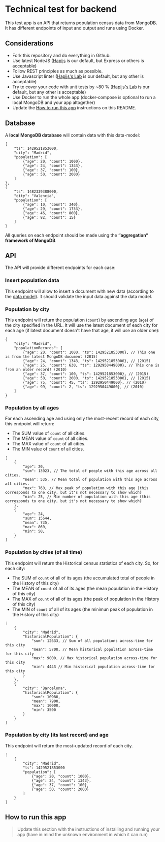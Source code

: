 # Technical test for backend

This test app is an API that returns population census data from MongoDB. It has different endpoints of input and output and runs using Docker.

## Considerations

- Fork this repository and do everything in Github.
- Use latest NodeJS ([Hapijs](https://hapijs.com) is our default, but Express or others is acceptable)
- Follow REST principles as much as possible.
- Use Javascript linter ([Hapijs's Lab](https://github.com/hapijs/lab) is our default, but any other is acceptable)
- Try to cover your code with unit tests by ~80 % ([Hapijs's Lab](https://github.com/hapijs/lab) is our default, but any other is acceptable)
- Use Docker to run the whole app (docker-compose is optional to run a local MongoDB and your app altogether)
- Update the [How to run this app](#how-to-run-this-app) instructions on this README.

## Database

A **local MongoDB database** will contain data with this data-model:
```
{
	"ts": 1429521853000,
	"city": "Madrid",
	"population": [
		{"age": 20, "count": 1000},
		{"age": 24, "count": 1343},
		{"age": 37, "count": 100},
		{"age": 50, "count": 2000}
	]
},
{
	"ts": 1482339388000,
	"city": "Valencia",
	"population": [
		{"age": 10, "count": 340},
		{"age": 29, "count": 1753},
		{"age": 46, "count": 800},
		{"age": 82, "count": 15}
	]
}
```

All queries on each endpoint should be made using the **“aggregation” framework of MongoDB**.

## API

The API will provide different endpoints for each case:

### Insert population data

This endpoint will allow to insert a document with new data (according to the [data model](#database)). It should validate the input data against the data model.

### Population by city

This endpoint will return the population (`count`) by ascending age (`age`) of the city specified in the URL. It will use the latest document of each city for each age (if latest document doesn't have that age, it will use an older one):

```
{
    "city": "Madrid",
    "populationRecords": [
        {"age": 20, "count": 1000, "ts": 1429521853000}, // This one is from the latest MongoDB document (2015)
        {"age": 24, "count": 1343, "ts": 1429521853000}, // (2015)
        {"age": 25, "count": 630, "ts": 1292950449000}, // This one is from an older record! (2010)
        {"age": 37, "count": 100, "ts": 1429521853000}, // (2015)
        {"age": 50, "count": 2000, "ts": 1429521853000}, // (2015)
        {"age": 75, "count": 45, "ts": 1292950449000}, // (2010)
        {"age": 99, "count": 2, "ts": 1292950449000}, // (2010)
    ]
}
```

### Population by all ages

For each ascending age and using only the most-recent record of each city, this endpoint will return:

- The SUM value of `count` of all cities.
- The MEAN value of `count` of all cities.
- The MAX value of `count` of all cities.
- The MIN value of `count` of all cities.

```
[
    {
        "age": 20,
        "sum": 13023, // The total of people with this age across all cities.
        "mean": 535, // Mean total of population with this age across all cities.
        "max": 760, // Max peak of population with this age (this corresponds to one city, but it's not necessary to show which)
        "min": 25, // Min number of population with this age (this corresponds to one city, but it's not necessary to show which)
    },
    {
        "age": 24,
        "sum": 15644,
        "mean": 735,
        "max": 860,
        "min": 50,
    }
]
```

### Population by cities (of all time)

This endpoint will return the Historical census statistics of each city. So, for each city:

- The SUM of `count` of all of its ages (the accumulated total of people in the History of this city)
- The MEAN of `count` of all of its ages (the mean population in the History of this city)
- The MAX of `count` of all of its ages (the peak of population in the History of this city)
- The MIN of `count` of all of its ages (the minimun peak of population in the History of this city)

```
[
    {
        "city": "Madrid",
        "historicalPopulation": {
            "sum": 12633, // Sum of all populations across-time for this city
            "mean": 5700, // Mean historical population across-time for this city
            "max": 9000, // Max historical population across-time for this city
            "min": 4443 // Min historical population across-time for this city
        }
    },
    {
        "city": "Barcelona",
        "historicalPopulation": {
            "sum": 10980,
            "mean": 7900,
            "max": 10000,
            "min": 3500
        }
    }
]
```


### Population by city (its last record) and age

This endpoint will return the most-updated record of each city.

```
[
    {
        "city": "Madrid",
        "ts": 1429521853000
        "population": [
            {"age": 20, "count": 1000},
            {"age": 24, "count": 1343},
            {"age": 37, "count": 100},
            {"age": 50, "count": 2000}
        ]
    }
]
```

## How to run this app

> Update this section with the instructions of installing and running your app (have in mind the unknown environment in which it can run)